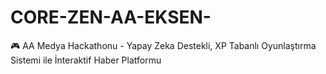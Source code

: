 # CORE-ZEN-AA-EKSEN-
🎮 AA Medya Hackathonu - Yapay Zeka Destekli, XP Tabanlı Oyunlaştırma Sistemi ile İnteraktif Haber Platformu
